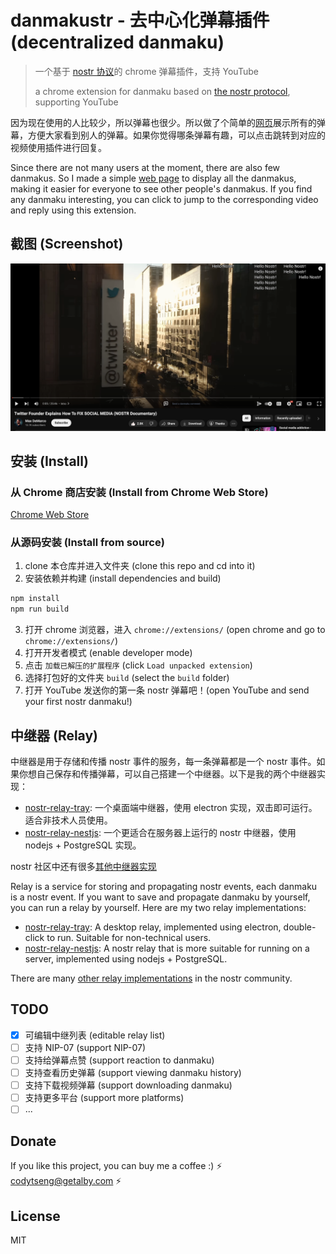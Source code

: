 # danmakustr - 去中心化弹幕插件 (decentralized danmaku)

> 一个基于 [nostr 协议](https://nostr.com/)的 chrome 弹幕插件，支持 YouTube
>
> a chrome extension for danmaku based on [the nostr protocol](https://nostr.com/), supporting YouTube

因为现在使用的人比较少，所以弹幕也很少。所以做了个简单的[网页](https://danmaku.nostr-relay.app/)展示所有的弹幕，方便大家看到别人的弹幕。如果你觉得哪条弹幕有趣，可以点击跳转到对应的视频使用插件进行回复。

Since there are not many users at the moment, there are also few danmakus. So I made a simple [web page](https://danmaku.nostr-relay.app/) to display all the danmakus, making it easier for everyone to see other people's danmakus. If you find any danmaku interesting, you can click to jump to the corresponding video and reply using this extension.

## 截图 (Screenshot)

![screenshot](./screenshot.jpg)

## 安装 (Install)

### 从 Chrome 商店安装 (Install from Chrome Web Store)

[Chrome Web Store](https://chromewebstore.google.com/detail/danmakustr/mohbdimkkpjjibdfipfajpgpmegnglhb)

### 从源码安装 (Install from source)

1. clone 本仓库并进入文件夹 (clone this repo and cd into it)
2. 安装依赖并构建 (install dependencies and build)

```bash
npm install
npm run build
```

3. 打开 chrome 浏览器，进入 `chrome://extensions/` (open chrome and go to `chrome://extensions/`)
4. 打开开发者模式 (enable developer mode)
5. 点击 `加载已解压的扩展程序` (click `Load unpacked extension`)
6. 选择打包好的文件夹 `build` (select the `build` folder)
7. 打开 YouTube 发送你的第一条 nostr 弹幕吧！(open YouTube and send your first nostr danmaku!)

## 中继器 (Relay)

中继器是用于存储和传播 nostr 事件的服务，每一条弹幕都是一个 nostr 事件。如果你想自己保存和传播弹幕，可以自己搭建一个中继器。以下是我的两个中继器实现：

- [nostr-relay-tray](https://github.com/CodyTseng/nostr-relay-tray): 一个桌面端中继器，使用 electron 实现，双击即可运行。适合非技术人员使用。
- [nostr-relay-nestjs](https://github.com/CodyTseng/nostr-relay-nestjs): 一个更适合在服务器上运行的 nostr 中继器，使用 nodejs + PostgreSQL 实现。

nostr 社区中还有很多[其他中继器实现](https://github.com/aljazceru/awesome-nostr#relays)

Relay is a service for storing and propagating nostr events, each danmaku is a nostr event. If you want to save and propagate danmaku by yourself, you can run a relay by yourself. Here are my two relay implementations:

- [nostr-relay-tray](https://github.com/CodyTseng/nostr-relay-tray): A desktop relay, implemented using electron, double-click to run. Suitable for non-technical users.
- [nostr-relay-nestjs](https://github.com/CodyTseng/nostr-relay-nestjs): A nostr relay that is more suitable for running on a server, implemented using nodejs + PostgreSQL.

There are many [other relay implementations](https://github.com/aljazceru/awesome-nostr#relays) in the nostr community.

## TODO

- [x] 可编辑中继列表 (editable relay list)
- [ ] 支持 NIP-07 (support NIP-07)
- [ ] 支持给弹幕点赞 (support reaction to danmaku)
- [ ] 支持查看历史弹幕 (support viewing danmaku history)
- [ ] 支持下载视频弹幕 (support downloading danmaku)
- [ ] 支持更多平台 (support more platforms)
- [ ] ...

## Donate

If you like this project, you can buy me a coffee :) ⚡️ codytseng@getalby.com ⚡️

## License

MIT
